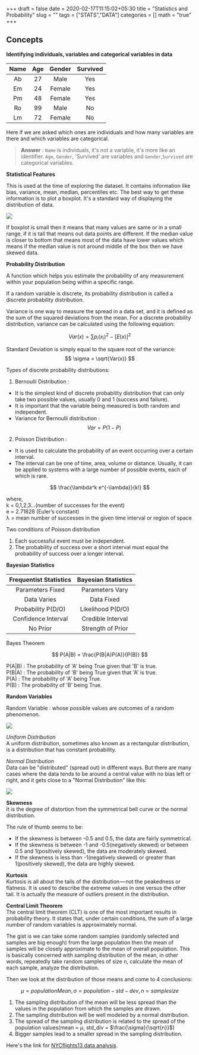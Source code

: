 +++
draft = false
date = 2020-02-17T11:15:02+05:30
title = "Statistics and Probability"
slug = ""
tags = ["STATS","DATA"]
categories = []
math = "true"
+++

## Concepts

**Identifying individuals, variables and categorical variables in data**

Name | Age | Gender | Survived
:--:|:-:|:-:|:-:|
Ab|27|Male|Yes
Em|24|Female|Yes
Pm|48|Female|Yes
Ro|99|Male|No
Lm|72|Female|No

Here if we are asked which ones are individuals and how many variables are there and which variables are categorical.

> **Answer** : `Name` is individuals, it's not a variable, it's more like an identifier. `Age`, `Gender`, 'Survived' are variables and `Gender`,`Survived` are categorical variables.



**Statistical Features**

This is used at the time of exploring the dataset. It contains information like bias, variance, mean, median, percentiles etc.
The best way to get these information is to plot a boxplot. It's a standard way of displaying the distribution of data.

![](https://github.com/myselfHimanshu/Portfolio-Website/blob/master/images/boxplot.png?raw=true)

If boxplot is small then it means that many values are same or in a small range, if it is tall that means out data points are different. If the median value is closer to bottom that means most of the data have lower values which means if the median value is not around middle of the box then we have skewed data.  

**Probability Distribution**

A function which helps you estimate the probability of any measurement within your population being within a specific range.

If a random variable is discrete, its probability distribution is called a discrete probability distribution.

Variance is one way to measure the spread in a data set, and it is defined as the sum of the squared deviations from the mean. For a discrete probability distribution, variance can be calculated using the following equation:

$$ Var(x) = \sum{p_i (x_i)^2} - [E(x)]^2$$

Standard Deviation is simply equal to the square root of the variance:
$$ \sigma = \sqrt{Var(x)} $$

Types of discrete probability distributions:

1. Bernoulli Distribution :
  - It is the simplest kind of discrete probability distribution that can only take two possible values, usually 0 and 1 (success and failure).<br>
  - It is important that the variable being measured is both random and independent.<br>
  - Variance for Bernoulli distribution : $$ Var = P(1-P) $$
2. Poisson Distribution :
  - It is used to calculate the probability of an event occurring over a certain interval.<br>
  - The interval can be one of time, area, volume or distance. Usually, it can be applied to systems with a large number of possible events, each of which is rare.<br>

$$ \frac{\lambda^k e^{-\lambda}}{k!} $$

where,<br>
k = 0,1,2,3…(number of successes for the event)<br>
e = 2.71828 (Euler’s constant)<br>
λ = mean number of successes in the given time interval or region of space<br>

Two conditions of Poisson distribution<br>
1. Each successful event must be independent. <br>
2. The probability of success over a short interval must equal the probability of success over a longer interval. <br>



**Bayesian Statistics**

|Frequentist Statistics|Bayesian Statistics|
|:-:|:-:|
Parameters Fixed | Parameters Vary
Data Varies | Data Fixed
Probability P(D/O) | Likelihood P(D/O)
Confidence Interval | Credible Interval
No Prior | Strength of Prior

Bayes Theorem

$$ P(A|B) = \frac{P(B|A)P(A)}{P(B)} $$

P(A|B) : The probability of 'A' being True given that 'B' is true.<br>
P(B|A) : The probability of 'B' being True given that 'A' is true.<br>
P(A) : The probability of 'A' being True.<br>
P(B) : The probability of 'B' being True.<br>

**Random Variables**

Random Variable : whose possible values are outcomes of a random phenomenon.

![](https://github.com/myselfHimanshu/Portfolio-Website/blob/master/images/continuous-variable.jpg?raw=true)

*Uniform Distribution*<br>
A uniform distribution, sometimes also known as a rectangular distribution, is a distribution that has constant probability.

*Normal Distribution*<br>
Data can be "distributed" (spread out) in different ways. But there are many cases where the data tends to be around a central value with no bias left or right, and it gets close to a "Normal Distribution" like this:

![](https://github.com/myselfHimanshu/Portfolio-Website/blob/master/images/bell-curve.jpg?raw=true)

**Skewness**<br>
It is the degree of distortion from the symmetrical bell curve or the normal distribution.

The rule of thumb seems to be:

- If the skewness is between -0.5 and 0.5, the data are fairly symmetrical.
- If the skewness is between -1 and -0.5(negatively skewed) or between 0.5 and 1(positively skewed), the data are moderately skewed.
- If the skewness is less than -1(negatively skewed) or greater than 1(positively skewed), the data are highly skewed.

**Kurtosis**<br>
Kurtosis is all about the tails of the distribution — not the peakedness or flatness. It is used to describe the extreme values in one versus the other tail. It is actually the measure of outliers present in the distribution.


**Central Limit Theorem**<br>
The central limit theorem (CLT) is one of the most important results in probability theory. It states that, under certain conditions, the sum of a large number of random variables is approximately normal.

The gist is we can take some random samples (randomly selected and samples are big enough) from the large population then the mean of samples will be closely approximate to the mean of overall population. This is basically concerned with sampling distribution of the mean, in other words, repeatedly take random samples of size n, calculate the mean of each sample, analyze the distribution.

Then we look at the distribution of those means and come to 4 conclusions:

$$\mu = populationMean , \sigma = population-std-dev, n = sample size $$

1. The sampling distribution of the mean will be less spread than the values in the population from which the samples are drawn.
2. The sampling distribution will be well modeled by a normal distribution.
3. The spread of the sampling distribution is related to the spread of the population values(mean = $\mu$, std_div = $\frac{\sigma}{\sqrt{n}}$)
4. Bigger samples lead to a smaller spread in the sampling distribution.

Here's the link for <a href="https://gist.github.com/myselfHimanshu/d2c638191909abb7e16581a2fbc945b7" target="_blank">NYCflights13 data analysis</a>.
